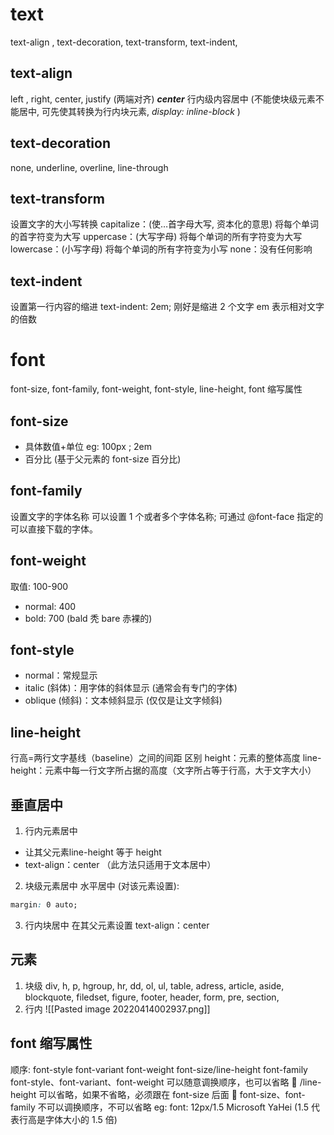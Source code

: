 # text
text-align , text-decoration, text-transform, text-indent, 
## text-align
left , right, center, justify (两端对齐)
***center***  行内级内容居中 (不能使块级元素不能居中, 可先使其转换为行内块元素,   _display: inline-block_  )

## text-decoration
none, underline, overline, line-through

## text-transform
设置文字的大小写转换
capitalize：(使…首字母大写, 资本化的意思) 将每个单词的首字符变为大写 
uppercase：(大写字母) 将每个单词的所有字符变为大写 
lowercase：(小写字母) 将每个单词的所有字符变为小写 
none：没有任何影响

## text-indent
设置第一行内容的缩进
text-indent: 2em; 刚好是缩进 2 个文字
em 表示相对文字的倍数

# font
font-size, font-family, font-weight,  font-style, line-height, font 缩写属性
## font-size
- 具体数值+单位    eg: 100px ;  2em
- 百分比 (基于父元素的 font-size 百分比)

## font-family
设置文字的字体名称
可以设置 1 个或者多个字体名称;
可通过 @font-face 指定的可以直接下载的字体。


## font-weight
取值: 100-900
- normal: 400
- bold: 700     (bald 秃  bare 赤裸的)

## font-style
- normal：常规显示 
- italic (斜体)：用字体的斜体显示 (通常会有专门的字体) 
- oblique (倾斜)：文本倾斜显示 (仅仅是让文字倾斜)

## line-height
行高=两行文字基线（baseline）之间的间距
区别
height：元素的整体高度 
line-height：元素中每一行文字所占据的高度（文字所占等于行高，大于文字大小）

## 垂直居中
1. 行内元素居中 
- 让其父元素line-height 等于 height  
- text-align：center
（此方法只适用于文本居中）

2. 块级元素居中 
水平居中 (对该元素设置):
```css
margin: 0 auto;
```

3. 行内块居中
在其父元素设置 text-align：center

## 元素
1. 块级
 div, h, p, hgroup,  hr, dd, ol, ul, table,
  adress, article, aside, blockquote,  filedset, figure, footer, header, form, pre, section,
3. 行内
![[Pasted image 20220414002937.png]]

## font 缩写属性
顺序: font-style font-variant font-weight font-size/line-height font-family
font-style、font-variant、font-weight 可以随意调换顺序，也可以省略  /line-height 可以省略，如果不省略，必须跟在 font-size 后面  font-size、font-family 不可以调换顺序，不可以省略
eg: 
font: 12px/1.5 Microsoft YaHei   (1.5 代表行高是字体大小的 1.5 倍)

